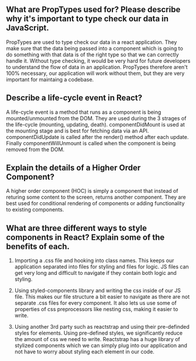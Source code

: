 ## What are PropTypes used for? Please describe why it's important to type check our data in JavaScript. 
PropTypes are used to type check our data in a react application.  They make sure that the data being passed into a component which is going to do something with that data is of the right type so that we can correctly handle it.  Without type checking, it would be very hard for future developers to understand the flow of data in an application.  PropTypes therefore aren't 100% necessary, our application will work without them, but they are very important for maintaing a codebase.

## Describe a life-cycle event in React?
A life-cycle event is a method that runs as a component is being mounted/unmounted from the DOM.  They are used during the 3 strages of the life-cycle (mounting, updating, death).  componentDidMount is used at the mounting stage and is best for fetching data via an API.  componentDidUpdate is called after the render() method after each update.  Finally componentWillUnmount is called when the component is being removed from the DOM.

## Explain the details of a Higher Order Component?
A higher order component (HOC) is simply a component that instead of returing some content to the screen, returns another component.  They are best used for conditional rendering of components or adding functionality to existing components.

## What are three different ways to style components in React? Explain some of the benefits of each.
1.  Importing a .css file and hooking into class names.  This keeps our application separated into files for styling and files for logic.  JS files can get very long and difficult to navigate if they contain both logic and styling.

2.  Using styled-components library and writing the css inside of our JS file.  This makes our file structure a bit easier to navigate as there are not separate .css files for every component.  It also lets us use some of properties of css preprocessors like nesting css, making it easier to write. 

3.  Using another 3rd party such as reactstrap and using their pre-definded styles for elements.  Using pre-defined styles, we significantly reduce the amount of css we need to write.  Reactstrap has a huge library of stylized components which we can simply plug into our application and not have to worry about styling each element in our code.